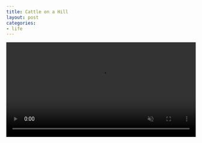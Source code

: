 ```yaml
---
title: Cattle on a Hill
layout: post
categories:
- life
---
```


<video preload="metadata" muted="true" controls style="width: 100%;">
	<source type="video/webm" src="https://link.storjshare.io/raw/ju5rf272l367l4aidezvowa33t2q/media/cattle_on_a_hill.webm" />
  <source type="video/mp4" src="https://link.storjshare.io/raw/ju6eqvpxrc4thrzrhsskxifwihra/media/cattle_on_a_hill.mp4" />
</video>
